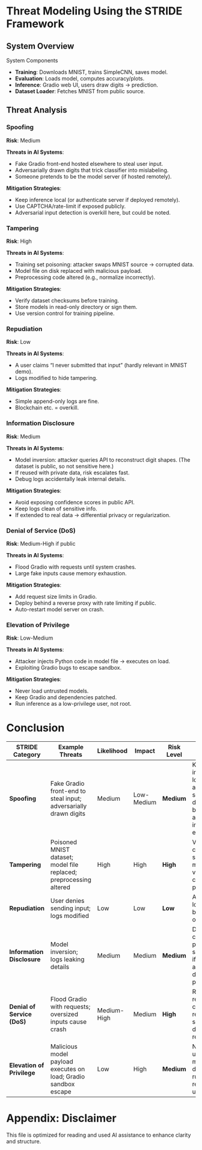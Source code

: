 # Threat Modeling Using the STRIDE Framework

## System Overview

System Components

- **Training**: Downloads MNIST, trains SimpleCNN, saves model.
- **Evaluation**: Loads model, computes accuracy/plots.
- **Inference**: Gradio web UI, users draw digits → prediction.
- **Dataset Loader**: Fetches MNIST from public source.


## Threat Analysis

### Spoofing

**Risk**: Medium

**Threats in AI Systems**:

- Fake Gradio front-end hosted elsewhere to steal user input.
- Adversarially drawn digits that trick classifier into mislabeling.
- Someone pretends to be the model server (if hosted remotely).

**Mitigation Strategies**:

- Keep inference local (or authenticate server if deployed remotely).
- Use CAPTCHA/rate-limit if exposed publicly.
- Adversarial input detection is overkill here, but could be noted.

### Tampering

**Risk**: High

**Threats in AI Systems**:

- Training set poisoning: attacker swaps MNIST source → corrupted data.
- Model file on disk replaced with malicious payload.
- Preprocessing code altered (e.g., normalize incorrectly).

**Mitigation Strategies**:

- Verify dataset checksums before training.
- Store models in read-only directory or sign them.
- Use version control for training pipeline.

### Repudiation
**Risk**: Low

**Threats in AI Systems**:

- A user claims “I never submitted that input” (hardly relevant in MNIST demo).
- Logs modified to hide tampering.

**Mitigation Strategies**:

- Simple append-only logs are fine.
- Blockchain etc. = overkill.

### Information Disclosure

**Risk**: Medium

**Threats in AI Systems**:

- Model inversion: attacker queries API to reconstruct digit shapes. (The dataset is public, so not sensitive here.)
- If reused with private data, risk escalates fast.
- Debug logs accidentally leak internal details.

**Mitigation Strategies**:

- Avoid exposing confidence scores in public API.
- Keep logs clean of sensitive info.
- If extended to real data → differential privacy or regularization.

### Denial of Service (DoS)

**Risk**: Medium-High if public

**Threats in AI Systems**:

- Flood Gradio with requests until system crashes.
- Large fake inputs cause memory exhaustion.

**Mitigation Strategies**:

- Add request size limits in Gradio.
- Deploy behind a reverse proxy with rate limiting if public.
- Auto-restart model server on crash.

### Elevation of Privilege

**Risk**: Low-Medium

**Threats in AI Systems**:

- Attacker injects Python code in model file → executes on load.
- Exploiting Gradio bugs to escape sandbox.

**Mitigation Strategies**:

- Never load untrusted models.
- Keep Gradio and dependencies patched.
- Run inference as a low-privilege user, not root.


# Conclusion

| STRIDE Category             | Example Threats                                                    | Likelihood  | Impact     | Risk Level | Notes / Mitigations                                                                                |
| --------------------------- | ------------------------------------------------------------------ | ----------- | ---------- | ---------- | -------------------------------------------------------------------------------------------------- |
| **Spoofing**                | Fake Gradio front-end to steal input; adversarially drawn digits   | Medium      | Low-Medium | **Medium** | Keep inference local; authenticate server if deployed; basic adversarial input checks if extended. |
| **Tampering**               | Poisoned MNIST dataset; model file replaced; preprocessing altered | High        | High       | **High**   | Verify dataset checksum; sign/lock models; version control pipeline.                               |
| **Repudiation**             | User denies sending input; logs modified                           | Low         | Low        | **Low**    | Append-only logs suffice; blockchain = overkill here.                                              |
| **Information Disclosure**  | Model inversion; logs leaking details                              | Medium      | Medium     | **Medium** | Don’t expose confidences publicly; sanitize logs; if real data, add differential privacy.          |
| **Denial of Service (DoS)** | Flood Gradio with requests; oversized inputs cause crash           | Medium-High | Medium     | **High**   | Rate limiting; request size caps; auto-restart service; deploy behind reverse proxy.               |
| **Elevation of Privilege**  | Malicious model payload executes on load; Gradio sandbox escape    | Low         | High       | **Medium** | Never load untrusted models; patch dependencies; run under restricted user.                        |


# Appendix: Disclaimer

This file is optimized for reading and used AI assistance to enhance clarity and structure.
